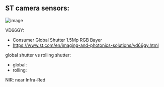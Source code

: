 ## ST camera sensors:
![image](https://github.com/nmi246/electronics/assets/42329930/3d5ffc80-c736-4a9f-8f74-dca534b0da95)


VD66GY:
- Consumer Global Shutter 1.5Mp RGB Bayer
- https://www.st.com/en/imaging-and-photonics-solutions/vd66gy.html

global shutter vs rolling shutter:
- global:
- rolling:

NIR: near Infra-Red










